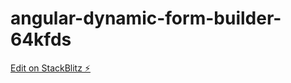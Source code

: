 # angular-dynamic-form-builder-64kfds

[Edit on StackBlitz ⚡️](https://stackblitz.com/edit/angular-dynamic-form-builder-64kfds)